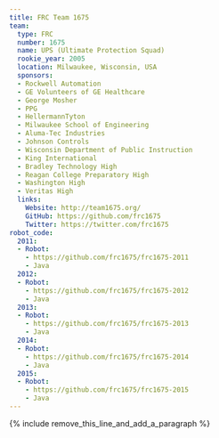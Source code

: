 ```yaml
---
title: FRC Team 1675
team:
  type: FRC
  number: 1675
  name: UPS (Ultimate Protection Squad)
  rookie_year: 2005
  location: Milwaukee, Wisconsin, USA
  sponsors:
  - Rockwell Automation
  - GE Volunteers of GE Healthcare
  - George Mosher
  - PPG
  - HellermannTyton
  - Milwaukee School of Engineering
  - Aluma-Tec Industries
  - Johnson Controls
  - Wisconsin Department of Public Instruction
  - King International
  - Bradley Technology High
  - Reagan College Preparatory High
  - Washington High
  - Veritas High
  links:
    Website: http://team1675.org/
    GitHub: https://github.com/frc1675
    Twitter: https://twitter.com/frc1675
robot_code:
  2011:
  - Robot:
    - https://github.com/frc1675/frc1675-2011
    - Java
  2012:
  - Robot:
    - https://github.com/frc1675/frc1675-2012
    - Java
  2013:
  - Robot:
    - https://github.com/frc1675/frc1675-2013
    - Java
  2014:
  - Robot:
    - https://github.com/frc1675/frc1675-2014
    - Java
  2015:
  - Robot:
    - https://github.com/frc1675/frc1675-2015
    - Java
---
```


{% include remove_this_line_and_add_a_paragraph %}